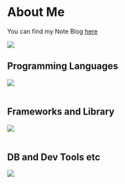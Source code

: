 # About Me

You can find my Note Blog [here](https://note.com/yblockchain)

![](https://github-readme-stats.vercel.app/api/top-langs?username=yblockcha1n&show_icons=true&locale=en&layout=compact)

## Programming Languages

<img src="https://skillicons.dev/icons?i=html,css,js,python,rust,go,solidity,C++" /> <br /><br />

## Frameworks and Library

<img src="https://skillicons.dev/icons?i=nodejs,flask,fastapi,wordpress" /> <br /><br />

## DB and Dev Tools etc

<img src="https://skillicons.dev/icons?i=mysql,docker,git,github,vscode,linux,aws,azure,figma" /> <br /><br />
